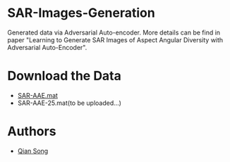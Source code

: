# SAR-Images-Generation
Generated data via Adversarial Auto-encoder. More details can be find in paper "Learning to Generate SAR Images of Aspect Angular Diversity with Adversarial Auto-Encoder".

# Download the Data
- [SAR-AAE.mat](https://drive.google.com/file/d/1-U2DsetrKEmvnn8HLS2Cbx0Ha-XFomBc/view?usp=sharing)
- SAR-AAE-25.mat(to be uploaded...)

# Authors
- [Qian Song](https://github.com/QianSong-Cherry/)
